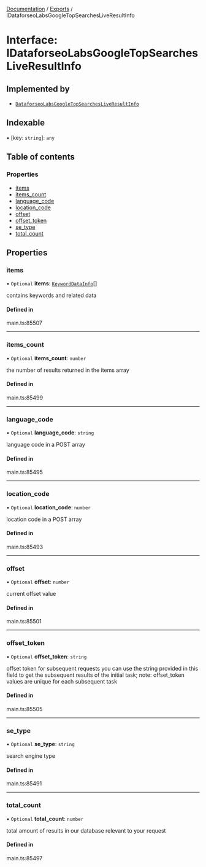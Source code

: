 [Documentation](../README.md) / [Exports](../modules.md) / IDataforseoLabsGoogleTopSearchesLiveResultInfo

# Interface: IDataforseoLabsGoogleTopSearchesLiveResultInfo

## Implemented by

- [`DataforseoLabsGoogleTopSearchesLiveResultInfo`](../classes/DataforseoLabsGoogleTopSearchesLiveResultInfo.md)

## Indexable

▪ [key: `string`]: `any`

## Table of contents

### Properties

- [items](IDataforseoLabsGoogleTopSearchesLiveResultInfo.md#items)
- [items\_count](IDataforseoLabsGoogleTopSearchesLiveResultInfo.md#items_count)
- [language\_code](IDataforseoLabsGoogleTopSearchesLiveResultInfo.md#language_code)
- [location\_code](IDataforseoLabsGoogleTopSearchesLiveResultInfo.md#location_code)
- [offset](IDataforseoLabsGoogleTopSearchesLiveResultInfo.md#offset)
- [offset\_token](IDataforseoLabsGoogleTopSearchesLiveResultInfo.md#offset_token)
- [se\_type](IDataforseoLabsGoogleTopSearchesLiveResultInfo.md#se_type)
- [total\_count](IDataforseoLabsGoogleTopSearchesLiveResultInfo.md#total_count)

## Properties

### items

• `Optional` **items**: [`KeywordDataInfo`](../classes/KeywordDataInfo.md)[]

contains keywords and related data

#### Defined in

main.ts:85507

___

### items\_count

• `Optional` **items\_count**: `number`

the number of results returned in the items array

#### Defined in

main.ts:85499

___

### language\_code

• `Optional` **language\_code**: `string`

language code in a POST array

#### Defined in

main.ts:85495

___

### location\_code

• `Optional` **location\_code**: `number`

location code in a POST array

#### Defined in

main.ts:85493

___

### offset

• `Optional` **offset**: `number`

current offset value

#### Defined in

main.ts:85501

___

### offset\_token

• `Optional` **offset\_token**: `string`

offset token for subsequent requests
you can use the string provided in this field to get the subsequent results of the initial task;
note: offset_token values are unique for each subsequent task

#### Defined in

main.ts:85505

___

### se\_type

• `Optional` **se\_type**: `string`

search engine type

#### Defined in

main.ts:85491

___

### total\_count

• `Optional` **total\_count**: `number`

total amount of results in our database relevant to your request

#### Defined in

main.ts:85497
